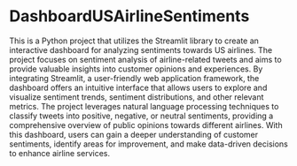# DashboardUSAirlineSentiments
This is a Python project that utilizes the Streamlit library to create an interactive dashboard for analyzing sentiments towards US airlines. The project focuses on sentiment analysis of airline-related tweets and aims to provide valuable insights into customer opinions and experiences. By integrating Streamlit, a user-friendly web application framework, the dashboard offers an intuitive interface that allows users to explore and visualize sentiment trends, sentiment distributions, and other relevant metrics. The project leverages natural language processing techniques to classify tweets into positive, negative, or neutral sentiments, providing a comprehensive overview of public opinions towards different airlines. With this dashboard, users can gain a deeper understanding of customer sentiments, identify areas for improvement, and make data-driven decisions to enhance airline services.
